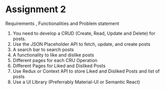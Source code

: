 # Assignment 2

Requirements , Functionalities and Problem statement

1. You need to develop a CRUD (Create, Read, Update and Delete) for posts.
2. Use the JSON Placeholder API to fetch, update, and create posts
3. A search bar to search posts
4. A functionality to like and dislike posts
5. Different pages for each CRU Operation
6. Different Pages for Liked and Disliked Posts
7. Use Redux or Context API to store Liked and Disliked Posts and list of posts
8. Use a UI LIbrary (Preferrably Material-UI or Semantic React)
